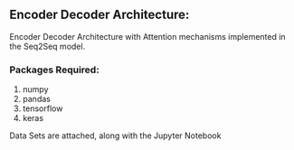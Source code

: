 ## Encoder Decoder Architecture:
Encoder Decoder Architecture with Attention mechanisms implemented in the Seq2Seq model.

### Packages Required:
1. numpy
2. pandas
3. tensorflow
4. keras

Data Sets are attached, along with the Jupyter Notebook 
<br>
